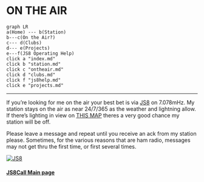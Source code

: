 
# ON THE AIR

```mermaid
graph LR
a(Home) --- b(Station)
b---c(On the Air?)
c--- d(Clubs) 
d--- e(Projects)
e---f(JS8 Operating Help)
click a "index.md"
click b "station.md"
click c "ontheair.md"
click d "clubs.md"
click f "js8help.md"
click e "projects.md"
```

----------

If you’re looking for me on the air your best bet is via  [JS8](http://js8call.com/)  on 7.078mHz. My station stays on the air as near 24/7/365 as the weather and lightning allow. If there’s lighting in view on  [THIS MAP](http://www.lightningmaps.org/?lang=en#y=34.0379;x=-88.9081;z=9;t=2;m=oss;r=0;s=15;o=0;b=68.93;d=2;dl=2;dc=0;ts=0;tr=1;%5Dhttp://www.lightningmaps.org/?lang=en#y=34.0379;x=-88.9081;z=9;t=2;m=oss;r=0;s=15;o=0;b=68.93;d=2;dl=2;dc=0;ts=0;tr=1;)  theres a very good chance my station will be off.

Please leave a message and repeat until you receive an ack from my station please. Sometimes, for the various reasons that are ham radio, messages may not get thru the first time, or first several times.

[![JS8](https://i.postimg.cc/sxdKgfqk/web-header-2-1024x165.png)](http://js8call.com/)

#### [JS8Call Main page](http://js8call.com/)
<!--stackedit_data:
eyJoaXN0b3J5IjpbMTc0MzYwMDY2LDE5MDMxMDA4OTcsLTQ5Mj
cyODMxMl19
-->